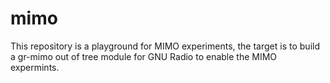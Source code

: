 # mimo
This repository is a playground for MIMO experiments, the target is to build a gr-mimo out of tree module for GNU Radio to enable the MIMO expermints.
